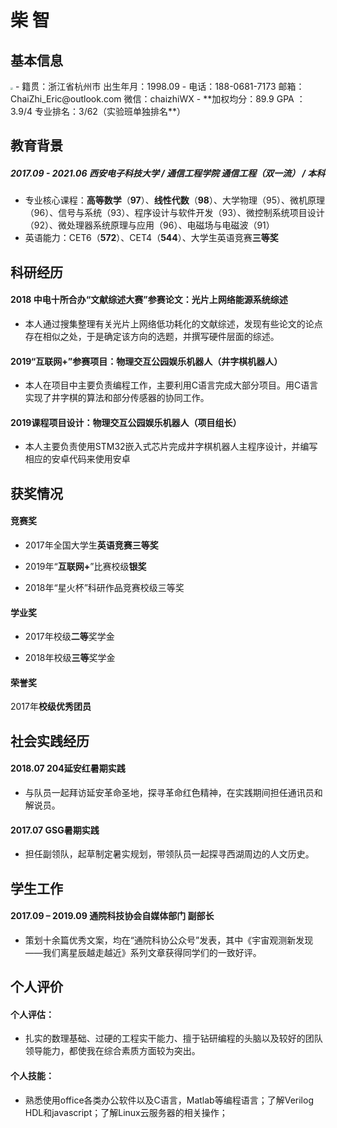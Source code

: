 #                                柴  智 


## 基本信息

<img src="https://chaizhieric.github.io/Pic/white.jpg" style="zoom: 25%"> 
- 籍贯：浙江省杭州市         出生年月：1998.09
- 电话：188-0681-7173     邮箱：ChaiZhi_Eric@outlook.com    微信：chaizhiWX
- **加权均分：89.9                GPA ：3.9/4               专业排名：3/62（实验班单独排名**）

## 教育背景

##### 2017.09 - 2021.06     西安电子科技大学 / 通信工程学院    通信工程（**双一流**） / 本科  

- 专业核心课程：**高等数学**（**97**）、**线性代数**（**98**）、大学物理（95）、微机原理（96）、信号与系统（93）、程序设计与软件开发（93）、微控制系统项目设计（92）、微处理器系统原理与应用（96）、电磁场与电磁波（91）
- 英语能力：CET6（**572**）、CET4（**544**）、大学生英语竞赛**三等奖**

## 科研经历

#### 2018 中电十所合办“文献综述大赛”参赛论文：**光片上网络能源系统综述**

- 本人通过搜集整理有关光片上网络低功耗化的文献综述，发现有些论文的论点存在相似之处，于是确定该方向的选题，并撰写硬件层面的综述。

#### 2019“互联网+”参赛项目：**物理交互公园娱乐机器人（**井字棋机器人**）**  

- 本人在项目中主要负责编程工作，主要利用C语言完成大部分项目。用C语言实现了井字棋的算法和部分传感器的协同工作。

#### 2019课程项目设计：**物理交互公园娱乐机器人**（项目组长）

- 本人主要负责使用STM32嵌入式芯片完成井字棋机器人主程序设计，并编写相应的安卓代码来使用安卓

## 获奖情况

#### 竞赛奖

- 2017年全国大学生**英语竞赛三等奖**

- 2019年“**互联网+**”比赛校级**银奖**

- 2018年“星火杯”科研作品竞赛校级三等奖

#### 学业奖

- 2017年校级**二等**奖学金

- 2018年校级**三等**奖学金

#### 荣誉奖

2017年**校级优秀团员**

## 社会实践经历

#### 2018.07      204延安红暑期实践 

- 与队员一起拜访延安革命圣地，探寻革命红色精神，在实践期间担任通讯员和解说员。

#### 2017.07      GSG暑期实践 

- 担任副领队，起草制定暑实规划，带领队员一起探寻西湖周边的人文历史。

## 学生工作

#### 2017.09 – 2019.09     通院科技协会自媒体部门    副部长

- 策划十余篇优秀文案，均在“通院科协公众号”发表，其中《宇宙观测新发现——我们离星辰越走越近》系列文章获得同学们的一致好评。

## 个人评价

#### 个人评估：

- 扎实的数理基础、过硬的工程实干能力、擅于钻研编程的头脑以及较好的团队领导能力，都使我在综合素质方面较为突出。

#### 个人技能：

- 熟悉使用office各类办公软件以及C语言，Matlab等编程语言；了解Verilog HDL和javascript；了解Linux云服务器的相关操作；
